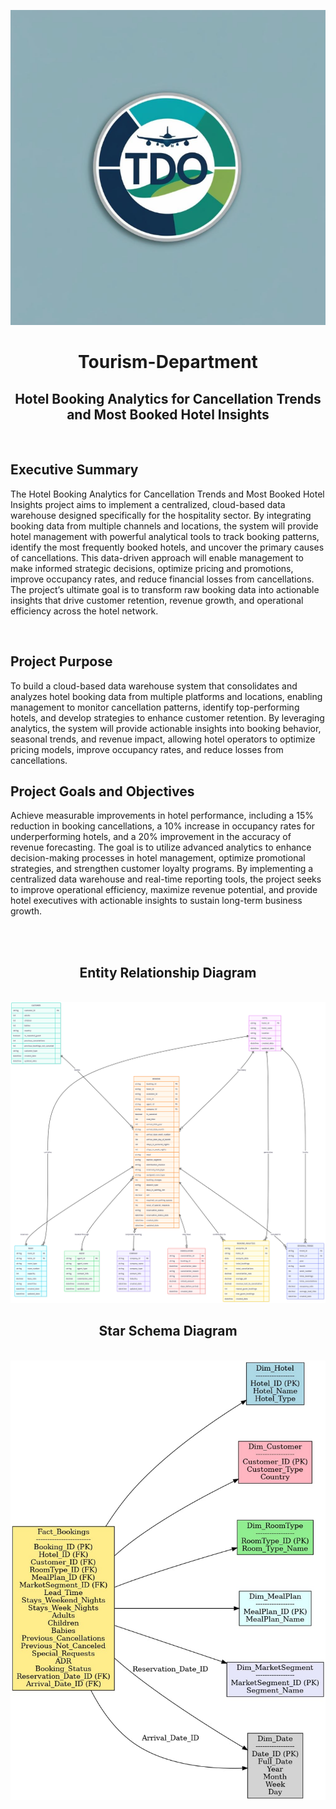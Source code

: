 <div align="center">

![Screenshot of a comment on a GitHub issue showing an image, added in the Markdown, of an Octocat smiling and raising a tentacle.](/img/LOGO.png)

</div>
<div align="center">
<h1>Tourism-Department</h1>
<h2>Hotel Booking Analytics for Cancellation Trends and Most Booked Hotel Insights</h2>
</div>
<br>
<h2>Executive Summary</h2>
<p>
The Hotel Booking Analytics for Cancellation Trends and Most Booked Hotel Insights project aims to implement a centralized, cloud-based data warehouse designed specifically for the hospitality sector. By integrating booking data from multiple channels and locations, the system will provide hotel management with powerful analytical tools to track booking patterns, identify the most frequently booked hotels, and uncover the primary causes of cancellations. This data-driven approach will enable management to make informed strategic decisions, optimize pricing and promotions, improve occupancy rates, and reduce financial losses from cancellations. The project’s ultimate goal is to transform raw booking data into actionable insights that drive customer retention, revenue growth, and operational efficiency across the hotel network.
</p>
  <br>
<h2>Project Purpose</h2>
<p>
To build a cloud-based data warehouse system that consolidates and analyzes hotel booking data from multiple platforms and locations, enabling management to monitor cancellation patterns, identify top-performing hotels, and develop strategies to enhance customer retention. By leveraging analytics, the system will provide actionable insights into booking behavior, seasonal trends, and revenue impact, allowing hotel operators to optimize pricing models, improve occupancy rates, and reduce losses from cancellations.
</p>

<h2>Project Goals and Objectives</h2>
<p>
Achieve measurable improvements in hotel performance, including a 15% reduction in booking cancellations, a 10% increase in occupancy rates for underperforming hotels, and a 20% improvement in the accuracy of revenue forecasting. The goal is to utilize advanced analytics to enhance decision-making processes in hotel management, optimize promotional strategies, and strengthen customer loyalty programs. By implementing a centralized data warehouse and real-time reporting tools, the project seeks to improve operational efficiency, maximize revenue potential, and provide hotel executives with actionable insights to sustain long-term business growth.
  </p>
<br>
<br>

<div align="center"><h2>Entity Relationship Diagram</h2>
  </div>
<br>
  <picture>
   <img src="./img/ERD_img.png" alt="Banner image" />
</picture>
<br>
<div align="center"><h2>Star Schema Diagram</h2>
  </div>
<br>
<div align="center">
<picture>
   <img src="./img/Star_SCHEMA DIAGRAM.jpg" alt="Banner image" />
</picture>
</div>
